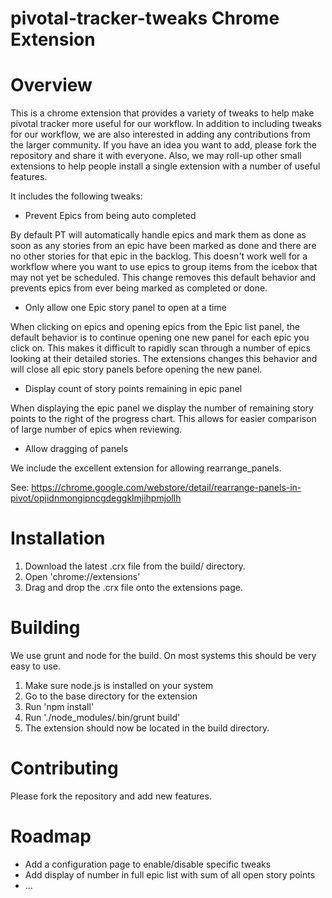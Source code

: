 # pivotal-tracker-tweaks Chrome Extension

Overview
========

This is a chrome extension that provides a variety of tweaks to help make pivotal tracker more useful for our workflow.  In addition to including tweaks for our workflow, we are also interested in adding any contributions from the larger community.  If you have an idea you want to add, please fork the repository and share it with everyone.  Also, we may roll-up other small extensions to help people install a single extension with a number of useful features.

It includes the following tweaks:

* Prevent Epics from being auto completed

By default PT will automatically handle epics and mark them as done as soon as any stories from an epic have been marked as done and there are no other stories for that epic in the backlog.  This doesn't work well for a workflow where you want to use epics to group items from the icebox that may not yet be scheduled.  This change removes this default behavior and prevents epics from ever being marked as completed or done.

* Only allow one Epic story panel to open at a time

When clicking on epics and opening epics from the Epic list panel, the default behavior is to continue opening one new panel for each epic you click on.  This makes it difficult to rapidly scan through a number of epics looking at their detailed stories. The extensions changes this behavior and will close all epic story panels before opening the new panel.

* Display count of story points remaining in epic panel

When displaying the epic panel we display the number of remaining story points to the right of the progress chart.  This allows for easier comparison of large number of epics when reviewing.

* Allow dragging of panels

We include the excellent extension for allowing rearrange_panels.

See: https://chrome.google.com/webstore/detail/rearrange-panels-in-pivot/opjidnmongipncgdeggklmjihpmjollh

Installation
============

1. Download the latest .crx file from the build/ directory.
2. Open 'chrome://extensions'
3. Drag and drop the .crx file onto the extensions page.

Building
========
We use grunt and node for the build.  On most systems this should be very easy to use.

1. Make sure node.js is installed on your system
2. Go to the base directory for the extension
3. Run 'npm install'
4. Run './node_modules/.bin/grunt build'
5. The extension should now be located in the build directory.

Contributing
============
Please fork the repository and add new features.

Roadmap
=======
* Add a configuration page to enable/disable specific tweaks
* Add display of number in full epic list with sum of all open story points
* ...
